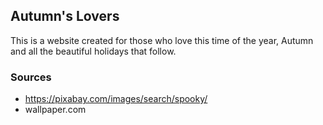 ## Autumn's Lovers
This is a website created for those who love this time of the year, Autumn and all the beautiful holidays that follow. 

### Sources
- https://pixabay.com/images/search/spooky/
- wallpaper.com
